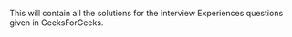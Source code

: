 This will contain all the solutions for the Interview Experiences questions given in GeeksForGeeks.
